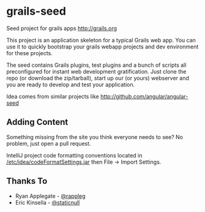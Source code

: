 grails-seed
===========
Seed project for grails apps <http://grails.org>

This project is an application skeleton for a typical Grails web app. You can use it to quickly bootstrap your grails webapp projects and dev environment for these projects.

The seed contains Grails plugins, test plugins and a bunch of scripts all preconfigured for instant web development gratification. Just clone the repo (or download the zip/tarball), start up our (or yours) webserver and you are ready to develop and test your application.

Idea comes from similar projects like <http://github.com/angular/angular-seed>

Adding Content
--------------
Something missing from the site you think everyone needs to see? No problem, just open a pull request.

IntelliJ project code formatting conventions located in [/etc/idea/codeFormatSettings.jar](https://github.com/GroovyMN/grails-seed/blob/master/etc/idea/codeFormatSettings.jar) then File -> Import Settings.

Thanks To
---------
* Ryan Applegate - [@rappleg](http://twitter.com/rappleg)
* Eric Kinsella - [@staticnull](http://twitter.com/staticnull)